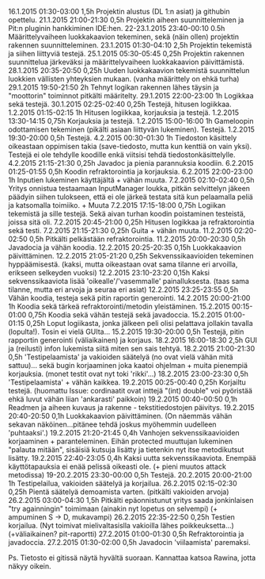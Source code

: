 16.1.2015	01:30-03:00	1,5h	Projektin alustus (DL 1:n asiat) ja githubin opettelu.
21.1.2015	21:00-21:30	0,5h	Projektin aiheen suunnitteleminen ja Pit:n pluginin hankkiminen IDE:hen.
22-23.1.2015	23:40-00:10	0.5h	Määrittelyvaiheen luokkakaavion tekeminen, sekä (näin ollen) projektin rakennen suunnitteleminen.
23.1.2015	01:30-04:10	2,5h	Projektin tekemistä ja siihen liittyviä testejä.
25.1.2015	05:30-05:45	0,25h	Projektin rakennen suunnittelua järkeväksi ja määrittelyvaiheen luokkakaavion päivittämistä.
28.1.2015	20:35-20:50	0,25h	Uuden luokkakaavion tekemistä suunnittelun luokkien vällisten yhteyksien mukaan. (vanha määrittely on ehkä turha)
29.1.2015	19:50-21:50	2h	Tehnyt logikan rakennen lähes täysin ja "moottorin" toiminnot pitkälti määritelty.
29.1.2015	22:00-23:00	1h	Logikkaa sekä testejä.
30.1.2015	02:25-02:40	0,25h	Testejä, hitusen logiikkaa.
1.2.2015	01:15-02:15	1h	Hitusen logiikkaa, korjauksia ja testejä.
1.2.2015	13:30-14:15	0,75h	Korjauksia ja testejä.
1.2.2015	15:00-16:00	1h	Gameloopin odottamisen tekeminen (pikälti asiaan liittyvän lukeminen). Testejä.
1.2.2015	19:30-20:00	0,5h	Testejä.
4.2.2015	00:30-01:30	1h	Tiedoston käsittely oikeastaan oppimisen takia (save-tiedosto, mutta kun kenttiä on vain yksi). Testejä ei ole tehdylle koodille enkä viitsisi tehdä tiedostonkäsittelylle.
4.2.2015	21:15-21:30	0,25h	Javadoc ja pienia parannuksia koodiin.
6.2.2015	01:25-01:55	0,5h	Koodin refraktorointia ja korjauksia.
6.2.2015	22:00-23:00	1h	Inputien lukeminen käyttäjältä + vähän muuta.
7.2.2015	02:10-02:40	0,5h	Yritys onnistua testaamaan InputManager loukka, pitkän selvittelyn jäkeen päädyin siihen tulokseen, että ei ole järkeä testata sitä kun pelaamalla peliä ja katsomalla toimiiko. + Muuta
7.2.2015	17:15-18:00	0,75h	Logiikan tekemistä ja sille testejä. Sekä aivan turhan koodin poistaminen testeistä, joissa sitä oli.
7.2.2015	20:45-21:00	0,25h	Hitusen logikkaa ja refraktorointia sekä testi.
7.2.2015	21:15-21:30	0,25h	Guita + vähän muuta.
11.2.2015	02:20-02:50	0,5h	Pitkälti pelkästään refraktorointia.
11.2.2015	20:00-20:30	0,5h	Javadocia ja vähän koodia.
12.2.2015	20:25-20:35	0,15h	Luokkakaavion päivittäminen.
12.2.2015	21:05-21:20	0,25h	Sekvenssikaavioiden tekeminen hyppäämisestä. (kaksi, mutta oikeastaan ovat sama tilanne eri arvoilla, erikseen selkeyden vuoksi)
12.2.2015	23:10-23:20	0,15h	Kaksi sekvenssikaaviota lisää 'oikealle'/'vasemmalle' painalluksesta. (taas sama tilanne, mutta eri arvoja ja seuraa eri asiat)
12.2.2015	23:25-23:55	0,5h	Vähän koodia, testeja sekä pitin raportin generointi.
14.2.2015	20:00-21:00	1h	Koodia sekä tärkeä refraktorointi/metodin yleistäminen.
15.2.2015	00:15-01:00	0,75h	Koodia sekä vähän testejä sekä javadoccia.
15.2.2015	01:00-01:15	0,25h	Loput logiikasta, jonka jälkeen peli olisi pelattava jollakin tavalla (lopulta!). Tosin ei vielä GUIta...
15.2.2015	19:30-20:00	0,5h	Testejä, pitin rapportin generointi (väliaikainen) ja korjaus.
18.2.2015	16:00-18:30	2,5h	GUI ja (reilusti) infon lukemista siitä miten sen sais tehtyä.
18.2.2015	21:00-21:30	0,5h	'Testipelaamista' ja vakioiden säätelyä (no ovat vielä vähän mitä sattuu)... sekä bugin korjaaminen joka kaatoi ohjelman + muita pienempiä korjauksia. (monet testit ovat nyt toki 'rikki'...)
18.2.2015	23:00-23:30	0,5h	'Testipelaamista' + vähän kaikkea.
19.2.2015	00:25-00:40	0,25h	Korjailtu testejä. (huomattu Issue: cordinaatit ovat inttejä "(int) double" voi pyöristää ehkä luvut vähän liian 'ankarasti' paikkoin)
19.2.2015	00:40-00:50	0,1h	Readmen ja aiheen kuvaus ja rakenne - tekstitiedostojen päivitys.
19.2.2015	20:40-20:50	0,1h	Luokkakaavion päivittäminen. (On näemmäs vähän sekavan näköinen...pitänee tehdä joskus myöhemmin uudelleen 'puhtaaksi'.)
19.2.2015	21:20-21:45	0,4h	Vanhojen sekvenssikaavioiden korjaaminen + paranteleminen. Eihän protected muuttujan lukeminen "palauta mitään", sisäisiä kutsuja lisätty ja tietenkin nyt itse metodikutsut lisätty.
19.2.2015	22:40-23:05	0,4h	Kaksi uutta sekvenssikaaviota. Enempää käyttötapauksia ei enää pelissä oikeasti ole. (+ pieni muutos attack metodissa)
19-20.2.2015	23:30-00:00	0,5h	Testejä.
20.2.2015	20:00-21:00	1h	Testipelailua, vakioiden säätelyä ja korjailua.
26.2.2015	02:15-02:30	0,25h	Pientä säätelyä demoamista varten. (pitkälti vakioiden arvoja)
26.2.2015	03:00-04:30	1,5h	Pitkälti epäonnistunut yritys saada jonkinlaisen "try againningin" toimimaan (ainakin nyt lopetus on selvempi) (+ ampuminen S -> D, mukavampi)
26.2.2015	22:35-22:50	0,25h	Testien korjailua. (Nyt toimivat mielivaltasislla vakioilla lähes poikkeuksetta...) (+väliaikainen? pit-raportti)
27.2.2015	01:00-01:30	0,5h	Refraktorointia ja javadoccia.
27.2.2015	01:30-02:00	0,5h	Javadocin 'viilaamista' paremaksi.


Ps. Tietosto ei gitissä näytä hyvältä suoraan.
Kannattaa katsoa Rawina, jotta näkyy oikein.